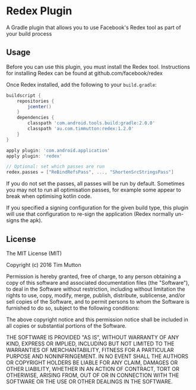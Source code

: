 # Redex Plugin

A Gradle plugin that allows you to use Facebook's Redex tool as part of your build process

## Usage
Before you can use this plugin, you must install the Redex tool. Instructions for installing Redex can be found at github.com/facebook/redex

Once Redex installed, add the following to your `build.gradle`:

```groovy
buildscript {
    repositories {
        jcenter()
    }
    dependencies {
        classpath 'com.android.tools.build:gradle:2.0.0'
        classpath 'au.com.timmutton:redex:1.2.0'
    }
}

apply plugin: 'com.android.application'
apply plugin: 'redex'

// Optional: set which passes are run
redex.passes = ["ReBindRefsPass", ..., "ShortenSrcStringsPass"]
```
If you do not set the passes, all passes will be run by default. Sometimes you may not to run all optimisation passes, for example some appear to break when optimising kotlin code.

If you specified a signing configuration for the given build type, this plugin will use that configuration to re-sign the application (Redex normally un-signs the apk).

## License
The MIT License (MIT)

Copyright (c) 2016 Tim Mutton

Permission is hereby granted, free of charge, to any person obtaining a copy
of this software and associated documentation files (the "Software"), to deal
in the Software without restriction, including without limitation the rights
to use, copy, modify, merge, publish, distribute, sublicense, and/or sell
copies of the Software, and to permit persons to whom the Software is
furnished to do so, subject to the following conditions:

The above copyright notice and this permission notice shall be included in all
copies or substantial portions of the Software.

THE SOFTWARE IS PROVIDED "AS IS", WITHOUT WARRANTY OF ANY KIND, EXPRESS OR
IMPLIED, INCLUDING BUT NOT LIMITED TO THE WARRANTIES OF MERCHANTABILITY,
FITNESS FOR A PARTICULAR PURPOSE AND NONINFRINGEMENT. IN NO EVENT SHALL THE
AUTHORS OR COPYRIGHT HOLDERS BE LIABLE FOR ANY CLAIM, DAMAGES OR OTHER
LIABILITY, WHETHER IN AN ACTION OF CONTRACT, TORT OR OTHERWISE, ARISING FROM,
OUT OF OR IN CONNECTION WITH THE SOFTWARE OR THE USE OR OTHER DEALINGS IN THE
SOFTWARE.

